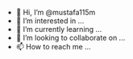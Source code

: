 - 👋 Hi, I’m @mustafa115m
- 👀 I’m interested in ...
- 🌱 I’m currently learning ...
- 💞️ I’m looking to collaborate on ...
- 📫 How to reach me ...

<!---
mustafa115m/mustafa115m is a ✨ special ✨ repository because its `README.md` (this file) appears on your GitHub profile.
You can click the Preview link to take a look at your changes.
--->
